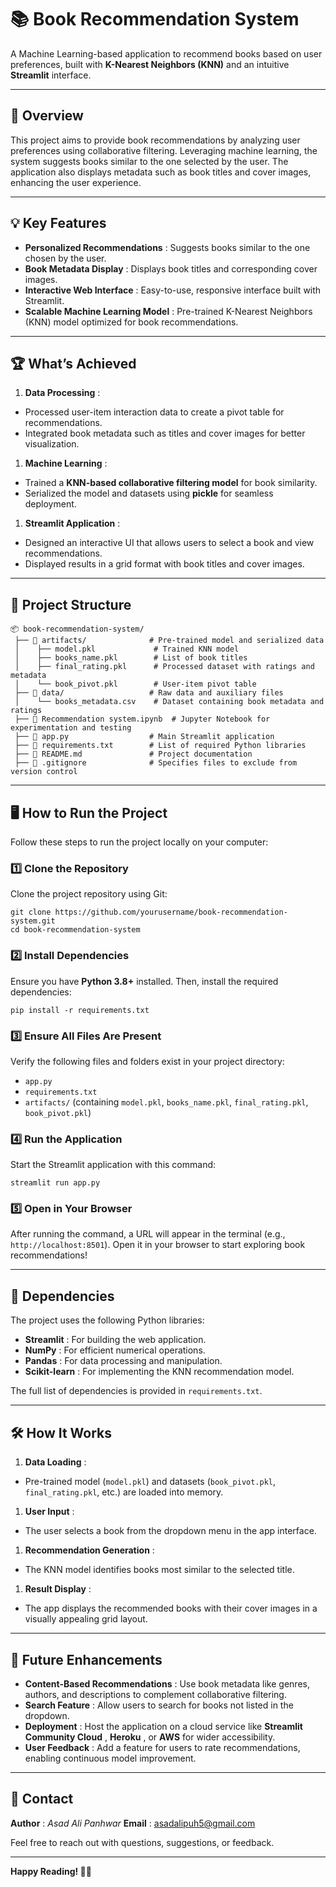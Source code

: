 
# 📚 **Book Recommendation System**

A Machine Learning-based application to recommend books based on user preferences, built with **K-Nearest Neighbors (KNN)** and an intuitive **Streamlit** interface.

---

## 🚀 **Overview**

This project aims to provide book recommendations by analyzing user preferences using collaborative filtering. Leveraging machine learning, the system suggests books similar to the one selected by the user. The application also displays metadata such as book titles and cover images, enhancing the user experience.

---

## 💡 **Key Features**

* **Personalized Recommendations** : Suggests books similar to the one chosen by the user.
* **Book Metadata Display** : Displays book titles and corresponding cover images.
* **Interactive Web Interface** : Easy-to-use, responsive interface built with Streamlit.
* **Scalable Machine Learning Model** : Pre-trained K-Nearest Neighbors (KNN) model optimized for book recommendations.

---

## 🏆 **What’s Achieved**

1. **Data Processing** :

* Processed user-item interaction data to create a pivot table for recommendations.
* Integrated book metadata such as titles and cover images for better visualization.

1. **Machine Learning** :

* Trained a **KNN-based collaborative filtering model** for book similarity.
* Serialized the model and datasets using **pickle** for seamless deployment.

1. **Streamlit Application** :

* Designed an interactive UI that allows users to select a book and view recommendations.
* Displayed results in a grid format with book titles and cover images.

---

## 📂 **Project Structure**

```
📦 book-recommendation-system/  
 ├── 📂 artifacts/              # Pre-trained model and serialized data  
 │    ├── model.pkl             # Trained KNN model  
 │    ├── books_name.pkl        # List of book titles  
 │    ├── final_rating.pkl      # Processed dataset with ratings and metadata  
 │    └── book_pivot.pkl        # User-item pivot table  
 ├── 📂 data/                   # Raw data and auxiliary files  
 │    └── books_metadata.csv    # Dataset containing book metadata and ratings  
 ├── 📄 Recommendation system.ipynb  # Jupyter Notebook for experimentation and testing  
 ├── 📄 app.py                  # Main Streamlit application  
 ├── 📄 requirements.txt        # List of required Python libraries  
 ├── 📄 README.md               # Project documentation  
 ├── 📂 .gitignore              # Specifies files to exclude from version control  

```

---

## 🖥️ **How to Run the Project**

Follow these steps to run the project locally on your computer:

### 1️⃣ Clone the Repository

Clone the project repository using Git:

```
git clone https://github.com/yourusername/book-recommendation-system.git
cd book-recommendation-system
```

### 2️⃣ Install Dependencies

Ensure you have **Python 3.8+** installed. Then, install the required dependencies:

``pip install -r requirements.txt ``

### 3️⃣ Ensure All Files Are Present

Verify the following files and folders exist in your project directory:

* `app.py`
* `requirements.txt`
* `artifacts/` (containing `model.pkl`, `books_name.pkl`, `final_rating.pkl`, `book_pivot.pkl`)

### 4️⃣ Run the Application

Start the Streamlit application with this command:

```
streamlit run app.py
```


### 5️⃣ Open in Your Browser

After running the command, a URL will appear in the terminal (e.g., `http://localhost:8501`). Open it in your browser to start exploring book recommendations!

---

## 🔧 **Dependencies**

The project uses the following Python libraries:

* **Streamlit** : For building the web application.
* **NumPy** : For efficient numerical operations.
* **Pandas** : For data processing and manipulation.
* **Scikit-learn** : For implementing the KNN recommendation model.

The full list of dependencies is provided in `requirements.txt`.

---

## 🛠️ **How It Works**

1. **Data Loading** :

* Pre-trained model (`model.pkl`) and datasets (`book_pivot.pkl`, `final_rating.pkl`, etc.) are loaded into memory.

1. **User Input** :

* The user selects a book from the dropdown menu in the app interface.

1. **Recommendation Generation** :

* The KNN model identifies books most similar to the selected title.

1. **Result Display** :

* The app displays the recommended books with their cover images in a visually appealing grid layout.

---

## 🌟 **Future Enhancements**

* **Content-Based Recommendations** : Use book metadata like genres, authors, and descriptions to complement collaborative filtering.
* **Search Feature** : Allow users to search for books not listed in the dropdown.
* **Deployment** : Host the application on a cloud service like  **Streamlit Community Cloud** ,  **Heroku** , or **AWS** for wider accessibility.
* **User Feedback** : Add a feature for users to rate recommendations, enabling continuous model improvement.

---

## 📧 **Contact**

 **Author** : *Asad Ali Panhwar*
 **Email** : [asadalipuh5@gmail.com]()

Feel free to reach out with questions, suggestions, or feedback.

---

**Happy Reading! 📖✨**
